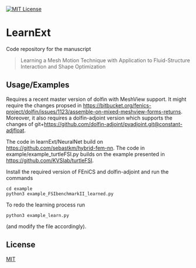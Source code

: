 [![MIT License](https://img.shields.io/apm/l/atomic-design-ui.svg?style=plastic)](https://choosealicense/licenses/mit/)

# LearnExt

Code repository for the manuscript
> Learning a Mesh Motion Technique with Application to Fluid-Structure Interaction and Shape Optimization

## Usage/Examples

Requires a recent master version of dolfin with MeshView support. It might require the changes propsed in https://bitbucket.org/fenics-project/dolfin/issues/1123/assemble-on-mixed-meshview-forms-returns.
Moreover, it also requires a dolfin-adjoint version which supports the changes of git+https://github.com/dolfin-adjoint/pyadjoint.git@constant-adjfloat.

The code in learnExt/NeuralNet build on https://github.com/sebastkm/hybrid-fem-nn. The code in example/example_turtleFSI.py builds on the example presented in https://github.com/KVSlab/turtleFSI.

Install the required version of FEniCS and dolfin-adjoint and run the commands

```
cd example
python3 example_FSIbenchmarkII_learned.py
```

To redo the learning process run 
```
python3 example_learn.py
```
(and modify the file accordingly).

## License

[MIT](https://choosealicense.com/licenses/mit/)
